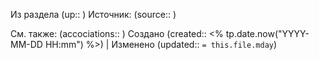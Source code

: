 Из раздела (up:: )
Источник: (source:: )


См. также: (accociations:: )
Создано (created:: <% tp.date.now("YYYY-MM-DD HH:mm") %>) | Изменено (updated:: `= this.file.mday`)